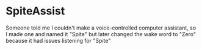 # SpiteAssist
Someone told me I couldn't make a voice-controlled computer assistant, so I made one and named it "Spite" but later changed the wake word to "Zero" because it had issues listening for "Spite"
